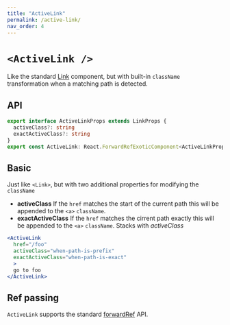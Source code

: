 ```yaml
---
title: "ActiveLink"
permalink: /active-link/
nav_order: 4
---
```


# `<ActiveLink />`

Like the standard [Link](/api/link) component, but with built-in `className` transformation when a matching path is detected.

## API

```typescript
export interface ActiveLinkProps extends LinkProps {
  activeClass?: string
  exactActiveClass?: string
}
export const ActiveLink: React.ForwardRefExoticComponent<ActiveLinkProps & React.RefAttributes<HTMLAnchorElement>>
```

## Basic

Just like `<Link>`, but with two additional properties for modifying the `className`

* **activeClass** If the `href` matches the start of the current path this will be appended to the `<a>` `className`.
* **exactActiveClass** If the `href` matches the cirrent path exactly this will be appended to the `<a>` `className`. Stacks with *activeClass*

```jsx
<ActiveLink
  href="/foo"
  activeClass="when-path-is-prefix"
  exactActiveClass="when-path-is-exact"
  >
  go to foo
</ActiveLink>
```

## Ref passing

`ActiveLink` supports the standard [forwardRef](https://reactjs.org/docs/forwarding-refs.html#forwarding-refs-to-dom-components) API.

